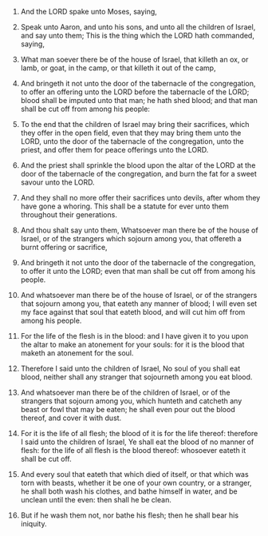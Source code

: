 1. And the LORD spake unto Moses, saying,

2. Speak unto Aaron, and
unto his sons, and unto all the children of Israel, and say unto them;
This is the thing which the LORD hath commanded, saying,

3. What man
soever there be of the house of Israel, that killeth an ox, or lamb,
or goat, in the camp, or that killeth it out of the camp,

4. And
bringeth it not unto the door of the tabernacle of the congregation,
to offer an offering unto the LORD before the tabernacle of the LORD;
blood shall be imputed unto that man; he hath shed blood; and that man
shall be cut off from among his people:

5. To the end that the
children of Israel may bring their sacrifices, which they offer in the
open field, even that they may bring them unto the LORD, unto the door
of the tabernacle of the congregation, unto the priest, and offer them
for peace offerings unto the LORD.

6. And the priest shall sprinkle the blood upon the altar of the
LORD at the door of the tabernacle of the congregation, and burn the
fat for a sweet savour unto the LORD.

7. And they shall no more offer their sacrifices unto devils, after
whom they have gone a whoring. This shall be a statute for ever unto
them throughout their generations.

8. And thou shalt say unto them, Whatsoever man there be of the
house of Israel, or of the strangers which sojourn among you, that
offereth a burnt offering or sacrifice,

9. And bringeth it not unto
the door of the tabernacle of the congregation, to offer it unto the
LORD; even that man shall be cut off from among his people.

10. And whatsoever man there be of the house of Israel, or of the
strangers that sojourn among you, that eateth any manner of blood; I
will even set my face against that soul that eateth blood, and will
cut him off from among his people.

11. For the life of the flesh is in the blood: and I have given it
to you upon the altar to make an atonement for your souls: for it is
the blood that maketh an atonement for the soul.

12. Therefore I said unto the children of Israel, No soul of you
shall eat blood, neither shall any stranger that sojourneth among you
eat blood.

13. And whatsoever man there be of the children of Israel, or of the
strangers that sojourn among you, which hunteth and catcheth any beast
or fowl that may be eaten; he shall even pour out the blood thereof,
and cover it with dust.

14. For it is the life of all flesh; the blood of it is for the life
thereof: therefore I said unto the children of Israel, Ye shall eat
the blood of no manner of flesh: for the life of all flesh is the
blood thereof: whosoever eateth it shall be cut off.

15. And every soul that eateth that which died of itself, or that
which was torn with beasts, whether it be one of your own country, or
a stranger, he shall both wash his clothes, and bathe himself in
water, and be unclean until the even: then shall he be clean.

16. But if he wash them not, nor bathe his flesh; then he shall bear
his iniquity.